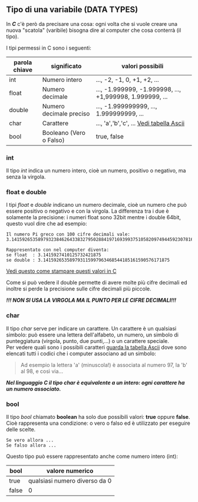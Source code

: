 ## Tipo di una variabile (DATA TYPES)
In ***C*** c'è però da precisare una cosa:
ogni volta che si vuole creare una nuova "scatola" (varibile) bisogna dire al computer che cosa conterrà (il tipo).

I tipi permessi in C sono i seguenti:

| parola chiave | significato             | valori possibili                                                       |
| ------------- | ----------------------- | ---------------------------------------------------------------------- |
| int           | Numero intero           | ..., -2, -1, 0, +1, +2, ...                                            |
| float         | Numero decimale         | ..., -1.999999, -1.999998, ..., +1,999998, 1.999999, ...               |
| double        | Numero decimale preciso | ..., -1.999999999, ..., 1.999999999, ...                               |
| char          | Carattere               | ..., 'a','b','c', ... [Vedi tabella Ascii](https://www.asciitable.it/) |
| bool          | Booleano (Vero o Falso) | true, false                                                            |

### int

Il tipo _int_ indica un numero intero, cioè un numero, positivo o negativo, ma senza la virgola.

### float e double

I tipi _float_ e _double_ indicano un numero decimale, cioè un numero che può essere positivo o negativo e con la virgola. La differenza tra i due è solamente la precisione: i numeri float sono 32bit mentre i double 64bit, questo vuol dire che ad esempio:

    Il numero Pi greco con 100 cifre decimali vale:
    3.1415926535897932384626433832795028841971693993751058209749445923078164062862089986280348253421170679
        
    Rappresentato con nel computer diventa:
    se float  : 3.1415927410125732421875
    se double : 3.141592653589793115997963468544185161590576171875

[Vedi questo come stampare questi valori in C](./Lezione2/EsempioPIGreco/main.c)

Come si può vedere il double permette di avere molte più cifre decimali ed inoltre si perde la precisione sulle cifre decimali più piccole.

***!!! NON SI USA LA VIRGOLA MA IL PUNTO PER LE CIFRE DECIMALI!!!***

### char

Il tipo _char_ serve per indicare un carattere. Un carattere è un qualsiasi simbolo: può essere una lettera dell'alfabeto, un numero, un simbolo di punteggiatura (virgola, punto, due punti,...) o un carattere speciale.<br>
Per vedere quali sono i possibili caratteri [guarda la tabella Ascii](https://www.asciitable.it/) dove sono elencati tutti i codici che i computer associano ad un simbolo:

> Ad esempio la lettera 'a' (minuscola!) è associata al numero 97, la 'b' al 98, e così via...

***Nel linguaggio _C_ il tipo _char_ è equivalente a un intero: ogni carattere ha un numero associato.***

### bool

Il tipo _bool_ chiamato **boolean** ha solo due possibili valori: **true** oppure **false**.
Cioè rappresenta una condizione: o vero o falso ed è utilizzato per eseguire delle scelte.

    Se vero allora ...
    Se falso allora ...

Questo tipo può essere rappresentato anche come numero intero (int):

| bool  | valore numerico               |
| ----- | ----------------------------- |
| true  | qualsiasi numero diverso da 0 |
| false | 0                             |